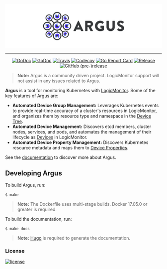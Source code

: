 <p align="center"><a href=""><img src="./logo.png"></a></p>

---

<p align="center">
  <a href="https://gitter.im/k8s-argus/Lobby"><img alt="GoDoc" src="https://img.shields.io/gitter/room/k8s-argus/Lobby.svg?style=flat-square"></a>
  <a href="https://godoc.org/github.com/logicmonitor/k8s-argus"><img alt="GoDoc" src="http://img.shields.io/badge/godoc-reference-blue.svg?style=flat-square"></a>
  <a href="https://travis-ci.org/logicmonitor/k8s-argus"><img alt="Travis" src="https://img.shields.io/travis/logicmonitor/k8s-argus.svg?style=flat-square"></a>
  <a href="https://codecov.io/gh/logicmonitor/k8s-argus"><img alt="Codecov" src="https://img.shields.io/codecov/c/github/logicmonitor/k8s-argus.svg?style=flat-square"></a>
  <a href="https://goreportcard.com/report/github.com/logicmonitor/k8s-argus"><img alt="Go Report Card" src="https://goreportcard.com/badge/github.com/logicmonitor/k8s-argus?style=flat-square"></a>
  <a href="https://github.com/logicmonitor/k8s-argus/releases/latest"><img alt="Release" src="https://img.shields.io/github/release/logicmonitor/argus.svg?style=flat-square"></a>
  <a href="https://github.com/logicmonitor/k8s-argus/releases/latest"><img alt="GitHub (pre-)release" src="https://img.shields.io/github/release/logicmonitor/argus/all.svg?style=flat-square"></a>
</p>

> **Note:** Argus is a community driven project. LogicMonitor support will not assist in any issues related to Argus.

**Argus** is a tool for monitoring Kubernetes with [LogicMonitor](https://www.logicmonitor.com). Some of the key features of Argus are:
-   **Automated Device Group Management:** Leverages Kubernetes events to provide real-time accuracy of a cluster's resources in LogicMonitor, and organizes them by resource type and namespace in the [Device Tree](https://www.logicmonitor.com/support/devices/devices-page-overview/navigating-devices/).
-   **Automated Device Management:** Discovers etcd members, cluster nodes, services, and pods, and automates the management of their lifecycle as [Devices](https://www.logicmonitor.com/support/devices/) in LogicMonitor.
-   **Automated Device Property Management:** Discovers Kubernetes resource metadata and maps them to [Device Properties](https://www.logicmonitor.com/support/devices/adding-managing-devices/device-properties/).

See the [documentation](https://logicmonitor.github.io/k8s-argus) to discover more about Argus.

Developing Argus
----------------
To build Argus, run:
```
$ make
```
> **Note:** The Dockerfile uses multi-stage builds. Docker 17.05.0 or greater is required.

To build the documentation, run:
```
$ make docs
```
> **Note:** [Hugo](https://github.com/gohugoio/hugo) is required to generate the documentation.

### License
[![license](https://img.shields.io/github/license/logicmonitor/k8s-argus.svg?style=flat-square)](https://github.com/logicmonitor/k8s-argus/blob/master/LICENSE)
